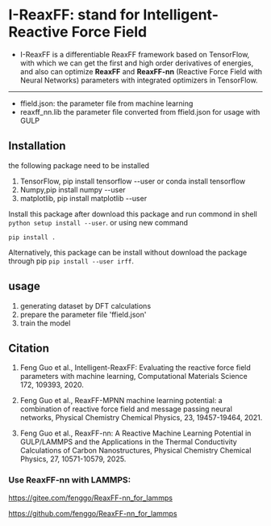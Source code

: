 # I-ReaxFF: stand for Intelligent-Reactive Force Field

- I-ReaxFF is a differentiable ReaxFF framework based on TensorFlow, with which we can get the first and high order derivatives of energies, and also can optimize **ReaxFF** and **ReaxFF-nn** (Reactive Force Field with Neural Networks) parameters with integrated optimizers in TensorFlow.

---

* ffield.json: the parameter file from machine learning
* reaxff_nn.lib  the parameter file converted from ffield.json for usage with GULP

## Installation
 the following package need to be installed
1. TensorFlow, pip install tensorflow --user or conda install tensorflow
2. Numpy,pip install numpy --user
3. matplotlib, pip install matplotlib --user

Install this package after download this package and run commond in shell ``` python setup install --user ```. 
or using new command 
```shell
pip install .
```
Alternatively, this package can be install without download the package through pip
``` pip install --user irff ```.

## usage

1. generating dataset by DFT calculations
2. prepare the parameter file 'ffield.json' 
3. train the model

## Citation
1. Feng Guo et al., Intelligent-ReaxFF: Evaluating the reactive force field parameters with machine learning, Computational Materials Science 172, 109393, 2020. 

2. Feng Guo et al., ReaxFF-MPNN machine learning potential: a combination of reactive force field and message passing neural networks, Physical Chemistry Chemical Physics, 23, 19457-19464, 2021.

3. Feng Guo et al., ReaxFF-nn: A Reactive Machine Learning Potential in GULP/LAMMPS and the Applications in the Thermal Conductivity Calculations of Carbon Nanostructures, Physical Chemistry Chemical Physics, 27, 10571-10579, 2025.

### Use ReaxFF-nn with LAMMPS:
https://gitee.com/fenggo/ReaxFF-nn_for_lammps

https://github.com/fenggo/ReaxFF-nn_for_lammps

